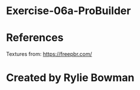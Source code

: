 # Exercise-06a-ProBuilder

# References

Textures from: https://freepbr.com/

# Created by Rylie Bowman
